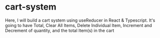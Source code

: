 # cart-system

Here, I will build a cart system using useReducer in React & Typescript.
It's going to have Total, Clear All Items, Delete Individual Item, Increment and Decrement of quantity, and the total Item(s) in the cart

